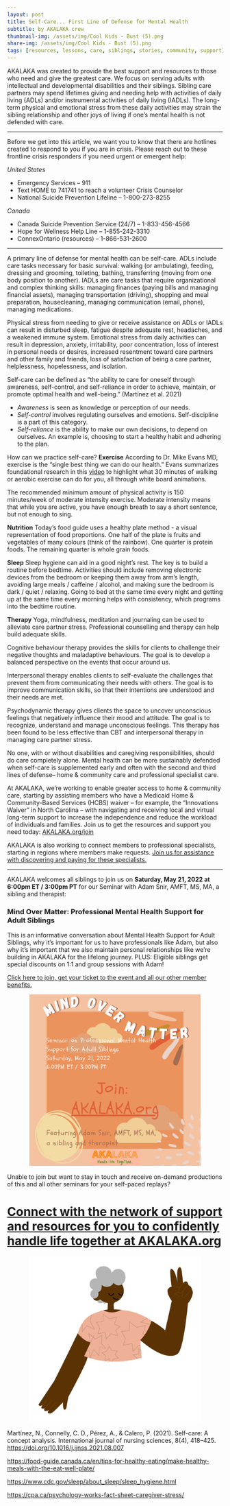 ```yaml
---
layout: post
title: Self-Care... First Line of Defense for Mental Health
subtitle: by AKALAKA crew
thumbnail-img: /assets/img/Cool Kids - Bust (5).png
share-img: /assets/img/Cool Kids - Bust (5).png
tags: [resources, lessons, care, siblings, stories, community, support]
---
```

AKALAKA was created to provide the best support and resources to those who need and give the greatest care. We focus on serving adults with intellectual and developmental disabilities and their siblings. Sibling care partners may spend lifetimes giving and needing help with activities of daily living (ADLs) and/or instrumental activities of daily living (IADLs). The long-term physical and emotional stress from these daily activities may strain the sibling relationship and other joys of living if one’s mental health is not defended with care.

---
Before we get into this article, we want you to know that there are hotlines created to respond to you if you are in crisis. Please reach out to these frontline crisis responders if you need urgent or emergent help:

*United States*
- Emergency Services – 911
- Text HOME to 741741 to reach a volunteer Crisis Counselor
- National Suicide Prevention Lifeline  – 1-800-273-8255

*Canada*
- Canada Suicide Prevention Service (24/7) – 1-833-456-4566
- Hope for Wellness Help Line – 1-855-242-3310
- ConnexOntario (resources) – 1-866-531-2600

---

A primary line of defense for mental health can be self-care. ADLs include care tasks necessary for basic survival: walking (or ambulating), feeding, dressing and grooming, toileting, bathing, transferring (moving from one body position to another). IADLs are care tasks that require organizational and complex thinking skills: managing finances (paying bills and managing financial assets), managing transportation (driving), shopping and meal preparation, housecleaning, managing communication (email, phone), managing medications.

Physical stress from needing to give or receive assistance on ADLs or IADLs can result in disturbed sleep, fatigue despite adequate rest, headaches, and a weakened immune system. Emotional stress from daily activities can result in depression, anxiety, irritability, poor concentration, loss of interest in personal needs or desires, increased resentment toward care partners and other family and friends, loss of satisfaction of being a care partner, helplessness, hopelessness, and isolation.

Self-care can be defined as “the ability to care for oneself through awareness, self-control, and self-reliance in order to achieve, maintain, or promote optimal health and well-being.” (Martínez et al. 2021) 
- *Awareness* is seen as knowledge or perception of our needs.
- *Self-control* involves regulating ourselves and emotions. Self-discipline is a part of this category.
- *Self-reliance* is the ability to make our own decisions, to depend on ourselves. An example is, choosing to start a healthy habit and adhering to the plan.

How can we practice self-care?
**Exercise**
According to Dr. Mike Evans MD, exercise is the “single best thing we can do our health.” Evans summarizes foundational research in this [video](https://www.youtube.com/watch?v=aUaInS6HIGo&t=488s&ab_channel=DocMikeEvans) to highlight what 30 minutes of walking or aerobic exercise can do for you, all through white board animations.

The recommended minimum amount of physical activity is 150 minutes/week of moderate intensity exercise. Moderate intensity means that while you are active, you have enough breath to say a short sentence, but not enough to sing.

**Nutrition**
Today’s food guide uses a healthy plate method - a visual representation of food proportions. One half of the plate is fruits and vegetables of many colours (think of the rainbow). One quarter is protein foods. The remaining quarter is whole grain foods.

**Sleep**
Sleep hygiene can aid in a good night’s rest. The key is to build a routine before bedtime. Activities should include removing electronic devices from the bedroom or keeping them away from arm’s length, avoiding large meals / caffeine / alcohol, and making sure the bedroom is dark / quiet / relaxing. Going to bed at the same time every night and getting up at the same time every morning helps with consistency, which programs into the bedtime routine.

**Therapy**
Yoga, mindfulness, meditation and journaling can be used to alleviate care partner stress. Professional counselling and therapy can help build adequate skills.

Cognitive behaviour therapy provides the skills for clients to challenge their negative thoughts and maladaptive behaviours. The goal is to develop a balanced perspective on the events that occur around us.

Interpersonal therapy enables clients to self-evaluate the challenges that prevent them from communicating their needs with others. The goal is to improve communication skills, so that their intentions are understood and their needs are met.

Psychodynamic therapy gives clients the space to uncover unconscious feelings that negatively influence their mood and attitude. The goal is to recognize, understand and manage unconscious feelings. This therapy has been found to be less effective than CBT and interpersonal therapy in managing care partner stress.

No one, with or without disabilities and caregiving responsibilities, should do care completely alone. Mental health can be more sustainably defended when self-care is supplemented early and often with the second and third lines of defense– home & community care and professional specialist care.

At AKALAKA, we’re working to enable greater access to home & community care, starting by assisting members who have a Medicaid Home & Community-Based Services (HCBS) waiver – for example, the “Innovations Waiver” in North Carolina – with navigating and receiving local and virtual long-term support to increase the independence and reduce the workload of individuals and families. Join us to get the resources and support you need today: [AKALAKA.org/join](/join) 

AKALAKA is also working to connect members to professional specialists, starting in regions where members make requests. [Join us for assistance with discovering and paying for these specialists.](/join) 
___
AKALAKA welcomes all siblings to join us on <b>Saturday, May 21, 2022 at 6:00pm ET / 3:00pm PT</b> for our Seminar with Adam Snir, AMFT, MS, MA, a sibling and therapist: 
### Mind Over Matter: Professional Mental Health Support for Adult Siblings 
This is an informative conversation  about Mental Health Support for Adult Siblings, why it’s important for us to have professionals like Adam, but also why it’s important that we also maintain personal relationships like we’re building in AKALAKA for the lifelong journey. PLUS: Eligible siblings get special discounts on 1:1 and group sessions with Adam! 

<a href = "/join">Click here to join, get your ticket to the event and all our other member benefits.</a>

<p align = center>
<a href = "/join"><img src="/assets/img/Mind_Over_Matter_Seminar_on_Professional_Mental_Health_Support_for_Adult_Siblings_by_AKALAKA+Adam_Snir.png" width="400"/></a>
</p>

Unable to join but want to stay in touch and receive on-demand productions of this and all other seminars for your self-paced replays?

# [Connect with the network of support and resources for you to confidently handle life together at AKALAKA.org](/join)
<p align = center>
<a href = "/join"><img src="/assets/img/Cool%20Kids%20-%20Bust%20(5).png" width="400"/></a>
</p>

Martínez, N., Connelly, C. D., Pérez, A., & Calero, P. (2021). Self-care: A concept analysis. International journal of nursing sciences, 8(4), 418–425. https://doi.org/10.1016/j.ijnss.2021.08.007

https://food-guide.canada.ca/en/tips-for-healthy-eating/make-healthy-meals-with-the-eat-well-plate/

https://www.cdc.gov/sleep/about_sleep/sleep_hygiene.html

https://cpa.ca/psychology-works-fact-sheet-caregiver-stress/
